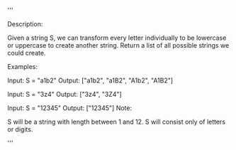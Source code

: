'''

Description:

Given a string S, we can transform every letter individually to be lowercase or uppercase to create another string.  Return a list of all possible strings we could create.

Examples:

Input: S = "a1b2"
Output: ["a1b2", "a1B2", "A1b2", "A1B2"]



Input: S = "3z4"
Output: ["3z4", "3Z4"]



Input: S = "12345"
Output: ["12345"]
Note:

S will be a string with length between 1 and 12.
S will consist only of letters or digits.

'''